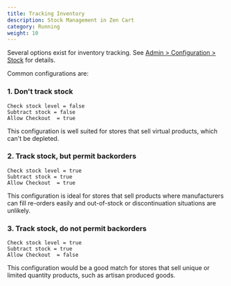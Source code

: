 ```yaml
---
title: Tracking Inventory 
description: Stock Management in Zen Cart 
category: Running
weight: 10
---
```


Several options exist for inventory tracking.  See 
[Admin > Configuration > Stock](/user/admin_pages/configuration/configuration_stock/) for details.

Common configurations are: 

### 1. Don't track stock

```
Check stock level = false 
Subtract stock = false 
Allow Checkout  = true 
```

This configuration is well suited for stores that sell virtual products, which can't be depleted. 

### 2. Track stock, but permit backorders 
```
Check stock level = true 
Subtract stock = true 
Allow Checkout  = true 
```

This configuration is ideal for stores that sell products where manufacturers can fill re-orders easily and out-of-stock or discontinuation situations are unlikely. 

### 3. Track stock, do not permit backorders 
```
Check stock level = true 
Subtract stock = true 
Allow Checkout  = false
```

This configuration would be a good match for stores that sell unique or limited quantity products, such as artisan produced goods. 

